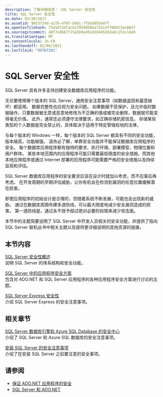```yaml
---
description: 了解详细信息： SQL Server 安全性
title: SQL Server 安全性
ms.date: 03/30/2017
ms.assetid: 9053724d-a1fb-4f0f-b9dc-7f6dd893e8ff
ms.openlocfilehash: 73e5d72dfacb1f856056ba733c4ff06823ae08d7
ms.sourcegitcommit: ddf7edb67715a5b9a45e3dd44536dabc153c1de0
ms.translationtype: MT
ms.contentlocale: zh-CN
ms.lasthandoff: 02/06/2021
ms.locfileid: "99767201"
---
```

# <a name="sql-server-security"></a>SQL Server 安全性

SQL Server 具有许多支持创建安全数据库应用程序的功能。  
  
 无论要使用哪个版本的 SQL Server，通用安全注意事项（如数据盗窃和蓄意破坏）都适用。 数据完整性也应视为安全问题。 如果数据不受保护，且允许临时数据操作，只要数据被无意或恶意地修改为不正确的值或被完全删除，数据就可能变得毫无价值。 此外，通常还必须遵守法律要求，如正确存储机密信息。 存储某些类型的个人数据是完全禁止的，具体取决于适用于特定管辖权地的法律。  
  
 与每个版本的 Windows 一样，每个版本的 SQL Server 都具有不同的安全功能，版本越高，功能越强。 请务必了解，单靠安全功能并不能保证数据库应用程序的安全。 每个数据库应用程序都有独特的要求、执行环境、部署模型、物理位置和用户群体。 某些本地范围内的应用程序可能只需要最低限度的安全措施，而其他本地应用程序或通过 Internet 部署的应用程序可能需要严格的安全措施以及持续监视和评估。  
  
 SQL Server 数据库应用程序的安全要求应该在设计时就加以考虑，而不应事后再考虑。 在开发周期的早期评估威胁，让你有机会在检测到漏洞的任意位置缓解潜在损害。  
  
 即使应用程序的初始设计是合理的，但随着系统不断发展，可能也会出现新的威胁。 通过在数据库周围布建多道防线，可以最大限度地减少安全漏洞造成的损害。 第一道防线是，通过永不授予超过绝对必要的权限来减少攻击面。  
  
 本节中的主题简要说明了 SQL Server 中开发人员相关的安全功能，并提供了指向 SQL Server 联机丛书中相关主题以及提供更详细说明的其他资源的链接。  
  
## <a name="in-this-section"></a>本节内容  

 [SQL Server 安全性概述](overview-of-sql-server-security.md)  
 说明 SQL Server 的体系结构和安全功能。  
  
 [SQL Server 中的应用程序安全方案](application-security-scenarios-in-sql-server.md)  
 包含对 ADO.NET 和 SQL Server 应用程序的各种应用程序安全方案进行讨论的主题。  
  
 [SQL Server Express 安全性](sql-server-express-security.md)  
 介绍 SQL Server Express 的安全注意事项。  
  
## <a name="related-sections"></a>相关章节  

[SQL Server 数据库引擎和 Azure SQL Database 的安全中心](/sql/relational-databases/security/security-center-for-sql-server-database-engine-and-azure-sql-database)  
介绍了 SQL Server 和 Azure SQL 数据库的安全注意事项。

[安装 SQL Server 的安全注意事项](/sql/sql-server/install/security-considerations-for-a-sql-server-installation)  
介绍了在安装 SQL Server 之前要注意的安全事项。

## <a name="see-also"></a>请参阅

- [保证 ADO.NET 应用程序的安全](../securing-ado-net-applications.md)
- [SQL Server 和 ADO.NET](index.md)

